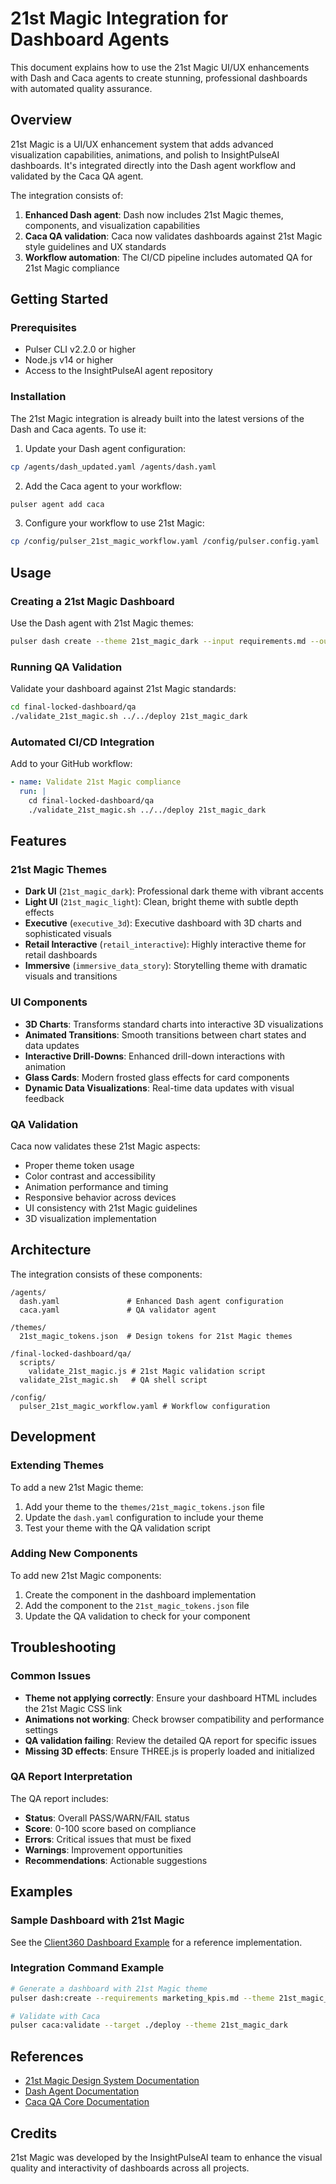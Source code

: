 # 21st Magic Integration for Dashboard Agents

This document explains how to use the 21st Magic UI/UX enhancements with Dash and Caca agents to create stunning, professional dashboards with automated quality assurance.

## Overview

21st Magic is a UI/UX enhancement system that adds advanced visualization capabilities, animations, and polish to InsightPulseAI dashboards. It's integrated directly into the Dash agent workflow and validated by the Caca QA agent.

The integration consists of:

1. **Enhanced Dash agent**: Dash now includes 21st Magic themes, components, and visualization capabilities
2. **Caca QA validation**: Caca now validates dashboards against 21st Magic style guidelines and UX standards
3. **Workflow automation**: The CI/CD pipeline includes automated QA for 21st Magic compliance

## Getting Started

### Prerequisites

- Pulser CLI v2.2.0 or higher
- Node.js v14 or higher
- Access to the InsightPulseAI agent repository

### Installation

The 21st Magic integration is already built into the latest versions of the Dash and Caca agents. To use it:

1. Update your Dash agent configuration:

```bash
cp /agents/dash_updated.yaml /agents/dash.yaml
```

2. Add the Caca agent to your workflow:

```bash
pulser agent add caca
```

3. Configure your workflow to use 21st Magic:

```bash
cp /config/pulser_21st_magic_workflow.yaml /config/pulser.config.yaml
```

## Usage

### Creating a 21st Magic Dashboard

Use the Dash agent with 21st Magic themes:

```bash
pulser dash create --theme 21st_magic_dark --input requirements.md --output magic_dashboard.html
```

### Running QA Validation

Validate your dashboard against 21st Magic standards:

```bash
cd final-locked-dashboard/qa
./validate_21st_magic.sh ../../deploy 21st_magic_dark
```

### Automated CI/CD Integration

Add to your GitHub workflow:

```yaml
- name: Validate 21st Magic compliance
  run: |
    cd final-locked-dashboard/qa
    ./validate_21st_magic.sh ../../deploy 21st_magic_dark
```

## Features

### 21st Magic Themes

- **Dark UI** (`21st_magic_dark`): Professional dark theme with vibrant accents
- **Light UI** (`21st_magic_light`): Clean, bright theme with subtle depth effects
- **Executive** (`executive_3d`): Executive dashboard with 3D charts and sophisticated visuals
- **Retail Interactive** (`retail_interactive`): Highly interactive theme for retail dashboards
- **Immersive** (`immersive_data_story`): Storytelling theme with dramatic visuals and transitions

### UI Components

- **3D Charts**: Transforms standard charts into interactive 3D visualizations
- **Animated Transitions**: Smooth transitions between chart states and data updates
- **Interactive Drill-Downs**: Enhanced drill-down interactions with animation
- **Glass Cards**: Modern frosted glass effects for card components
- **Dynamic Data Visualizations**: Real-time data updates with visual feedback

### QA Validation

Caca now validates these 21st Magic aspects:

- Proper theme token usage
- Color contrast and accessibility
- Animation performance and timing
- Responsive behavior across devices
- UI consistency with 21st Magic guidelines
- 3D visualization implementation

## Architecture

The integration consists of these components:

```
/agents/
  dash.yaml               # Enhanced Dash agent configuration
  caca.yaml               # QA validator agent
  
/themes/
  21st_magic_tokens.json  # Design tokens for 21st Magic themes
  
/final-locked-dashboard/qa/
  scripts/
    validate_21st_magic.js # 21st Magic validation script
  validate_21st_magic.sh   # QA shell script
  
/config/
  pulser_21st_magic_workflow.yaml # Workflow configuration
```

## Development

### Extending Themes

To add a new 21st Magic theme:

1. Add your theme to the `themes/21st_magic_tokens.json` file
2. Update the `dash.yaml` configuration to include your theme
3. Test your theme with the QA validation script

### Adding New Components

To add new 21st Magic components:

1. Create the component in the dashboard implementation
2. Add the component to the `21st_magic_tokens.json` file
3. Update the QA validation to check for your component

## Troubleshooting

### Common Issues

- **Theme not applying correctly**: Ensure your dashboard HTML includes the 21st Magic CSS link
- **Animations not working**: Check browser compatibility and performance settings
- **QA validation failing**: Review the detailed QA report for specific issues
- **Missing 3D effects**: Ensure THREE.js is properly loaded and initialized

### QA Report Interpretation

The QA report includes:

- **Status**: Overall PASS/WARN/FAIL status
- **Score**: 0-100 score based on compliance
- **Errors**: Critical issues that must be fixed
- **Warnings**: Improvement opportunities
- **Recommendations**: Actionable suggestions

## Examples

### Sample Dashboard with 21st Magic

See the [Client360 Dashboard Example](./final-locked-dashboard/deploy-ready/index.html) for a reference implementation.

### Integration Command Example

```bash
# Generate a dashboard with 21st Magic theme
pulser dash:create --requirements marketing_kpis.md --theme 21st_magic_dark

# Validate with Caca
pulser caca:validate --target ./deploy --theme 21st_magic_dark
```

## References

- [21st Magic Design System Documentation](./README_21ST_MAGIC.md)
- [Dash Agent Documentation](./agents/README.md)
- [Caca QA Core Documentation](./final-locked-dashboard/qa-caca-core/README.md)

## Credits

21st Magic was developed by the InsightPulseAI team to enhance the visual quality and interactivity of dashboards across all projects.